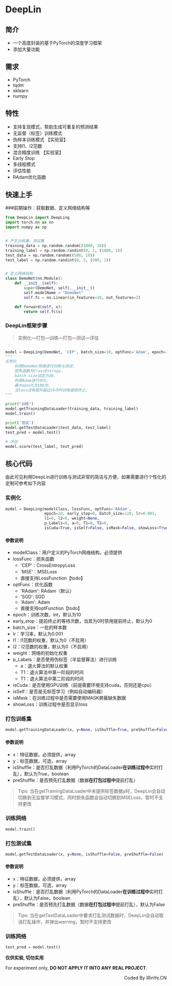 # DeepLin
## 简介
* 一个高度封装的基于PyTorch的深度学习框架
* 添加大量功能


## 需求
* PyTorch
* tqdm
* sklearn
* numpy


## 特性
* 支持复现模式，帮助生成可重复的预测结果
* 无监督（标签）训练模式
* 伪样本训练模式 【实验室】
* 支持l1、l2范数
* 混合精度训练  【实验室】
* Early Stop
* 多线程模式
* 评估性能
* RAdam优化函数

## 快速上手
###前期操作：获取数据、定义网络结构等
```Python
from DeepLin import DeepLing
import torch.nn as nn
import numpy as np


# 产生训练集、测试集
training_data = np.random.random((1000, 10))
training_label = np.random.randint(0, 2, (1000, 1))
test_data = np.random.random((500, 10))
test_label = np.random.randint(0, 2, (500, 1))


# 定义网络结构
class DemoNet(nn.Module):
    def __init__(self):
        super(DemoNet, self).__init__()
        self.modelName = "DemoNet"
        self.fc = nn.Linear(in_features=10, out_features=2)

    def forward(self, x):
        return self.fc(x)
```
### DeepLin框架步骤
> 实例化—打包—训练—打包—测试—评估
```Python

model = DeepLing(DemoNet, 'CEP', batch_size=10, optFunc='Adam', epoch=100, early_stop=10)
"""
实例化
    利用DemoNet网络进行训练与测试，
    损失函数为CrossEntropy，
    batch size设定为10，
    利用Adam进行优化，
    最大epoch为100次，
    当loss没有提升超过10次时训练提前终止。
"""

print("训练")
model.getTrainingDataLoader(training_data, training_label)
model.train()

print('测试')
model.getTestDataLoader(test_data, test_label)
test_pred = model.test()

# 评估
model.score(test_label, test_pred)
```

## 核心代码
由此可见利用DeepLin进行训练与测试非常的简洁与方便，如果需要进行个性化的定制可参考如下内容

### 实例化
```Python
model = DeepLing(modelClass, lossFunc, optFunc='RAdam',
                 epoch=10, early_stop=0, batch_size=128, lr=0.001,
                 l1=0, l2=0, weight=None,
                 p_Labels=0, a=0, T1=0, T2=0,
                 isCuda=True, isSelf=False, isMask=False, showLoss=True, opt_level=None)
```
#### 参数说明
* modelClass：用户定义的PyTorch网络结构，必须提供
* lossFunc：损失函数
    * 'CEP'：CrossEntropyLoss
    * 'MSE'：MSELoss
    * 直接支持LossFunction【todo】
* optFunc：优化函数
    * 'RAdam': RAdam（默认）
    * 'SGD': SGD
    * 'Adam': Adam
    * 直接支持optFunction【todo】
* epoch：训练次数，int，默认为10
* early_stop：提前终止的等待次数，当其为0时禁用提前终止，默认为0
* batch_size：一批的样本数
* lr：学习率，默认为0.001
* l1：l1范数的权重，默认为0（不启用）
* l2：l2范数的权重，默认为0（不启用）
* weight：网络的初始化权重
* p_Labels：是否使用伪标签（半监督算法）进行训练
    * a：退火算法的默认权重
    * T1：退火算法中第一阶段的时间
    * T1：退火算法中第二阶段的时间
* isCuda：是否使用GPU训练（前提需要环境支持cuda，否则还是cpu）
* isSelf：是否是无标签学习（例如自动编码器）
* isMask：在训练过程中是否需要使用MASK屏蔽缺失数据
* showLoss：训练过程中是否显示loss

### 打包训练集
```Python
model.getTrainingDataLoader(x, y=None, isShuffle=True, preShuffle=False)
```
#### 参数说明
* x：特征数据，必须提供，array
* y：标签数据，可选，array
* isShuffle：是否打乱数据（利用PyTorch的DataLoader**在训练过程中**实时打乱），默认为True，boolean
* preShuffle：是否预先打乱数据（数据**在打包过程中**提前打乱）
> Tips: 当在getTrainingDataLoader中未提供标签数据y时，DeepLin会自动切换到无监督学习模式，同时损失函数会自动切换到MSELoss，暂时不支持更改

### 训练网络
```Python
model.train()
```
### 打包测试集
```Python
model.getTestDataLoader(x, y=None, isShuffle=False, preShuffle=False)
```
#### 参数说明
* x：特征数据，必须提供，array
* y：标签数据，可选，array
* isShuffle：是否打乱数据（利用PyTorch的DataLoader**在训练过程中**实时打乱），默认为False，boolean
* preShuffle：是否预先打乱数据（数据**在打包过程中**提前打乱），默认为False
> Tips: 当在getTestDataLoader中要求打乱测试数据时，DeepLin会自动取消打乱操作，并弹出warning，暂时不支持更改

### 训练网络
```Python
test_pred = model.test()
```

**仅供实验, 切勿实用**

For experiment only, **DO NOT APPLY IT INTO ANY REAL PROJECT**.

<p align="right">Coded By iRinYe.CN</p>